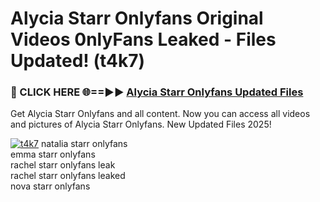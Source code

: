 # Alycia Starr Onlyfans Original Videos 0nlyFans Leaked - Files Updated! (t4k7)

<h3>🔴 CLICK HERE 🌐==►► <a href="https://tinyurl.com/2wckxsce" rel="nofollow">Alycia Starr Onlyfans Updated Files</a></h3>

Get Alycia Starr Onlyfans and all content. Now you can access all videos and pictures of Alycia Starr Onlyfans. New Updated Files 2025!

[![t4k7](https://i.imgur.com/AFduVYN.gif)](https://tinyurl.com/2wckxsce)
natalia starr onlyfans<br>
emma starr onlyfans<br>
rachel starr onlyfans leak<br>
rachel starr onlyfans leaked<br>
nova starr onlyfans